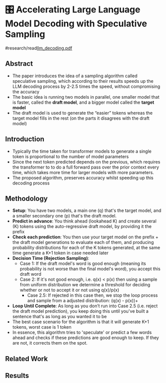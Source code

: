 # 🎛️ Accelerating Large Language Model Decoding with Speculative Sampling
#research/read[llm_decoding.pdf](README/llm_decoding.pdf)<!-- {"embed":"true", "preview":"true"} -->
## Abstract
* The paper introduces the idea of a sampling algorithm called speculative sampling, which according to their results speeds up the LLM decoding process by 2-2.5 times the speed, without compromising the accuracy
* The basic idea is running two models in parallel, one smaller model that is faster, called the **draft model**, and a bigger model called the **target model**
* The draft model is used to generate the “easier” tokens whereas the target model fills in the rest (on the parts it disagrees with the draft model)

## Introduction
* Typically the time taken for transformer models to generate a single token is proportional to the number of model parameters
* Since the next token predicted depends on the previous, which requires the transformer to to do a full forward pass over the prior context every time, which takes more time for larger models with more parameters.
* The proposed algorithm, preserves accuracy whilst speeding up this decoding process

## Methodology
* **Setup**: You have two models, a main one (q) that's the target model, and a smaller secondary one (p) that's the draft model.
* **Predict in advance**: You think ahead (lookahead K) and create several (K) tokens using the auto-regressive draft model, by providing it the prefix 
* **Check each prediction**: You then use your target model on the prefix + the draft model generations to evaluate each of them, and producing probability distributions for each of the K tokens generated, at the same time generate a K+1 token in case needed later
* **Decision Time (Rejection Sampling)**:  
  * Case 1: If the draft model's word is good enough (meaning its probability is not worse than the final model's word), you accept this draft word
  * Case 2: If it's not good enough, i.e. q(x) < p(x) then using a sample from uniform distribution we determine a threshold for deciding whether or not to accept it or not using q(x)/p(x)
    * Case 2.5: If rejected in this case then, we stop the loop process and sample from a adjusted distribution: (q(x) - p(x))+  
* **Loop Until Complete**: As long as you don’t run into Case 2.5 (i.e. reject the draft model prediction), you keep doing this until you've built a sentence that's as long as you wanted it to be
* The best case scenario for the algorithm is that it will generate K+1 tokens, worst case is 1 token
* In essence, this algorithm tries to 'speculate' or predict a few words ahead and checks if these predictions are good enough to keep. If they are not, it corrects them on the spot.


## Related Work

## Results

